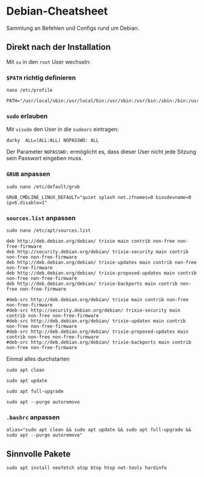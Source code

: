 # Debian-Cheatsheet
Sammlung an Befehlen und Configs rund um Debian.

## Direkt nach der Installation
Mit `su` in den `root` User wechseln:

### `$PATH` richtig definieren
```
nano /etc/profile
```
```
PATH="/usr/local/sbin:/usr/local/bin:/usr/sbin:/usr/bin:/sbin:/bin:/usr/local/games:/usr/games"
```

### `sudo` erlauben
Mit `visudo` den User in die `sudeors` eintragen:
```
darky  ALL=(ALL:ALL) NOPASSWD: ALL
```
Der Parameter `NOPASSWD:` ermöglicht es, dass dieser User nicht jede Sitzung sein Passwort eingeben muss.

### `GRUB` anpassen
```
sudo nano /etc/default/grub
```
```
GRUB_CMDLINE_LINUX_DEFAULT="quiet splash net.ifnames=0 biosdevname=0 ipv6.disable=1"
```

### `sources.list` anpassen
```
sudo nano /etc/apt/sources.list
```
```
deb http://deb.debian.org/debian/ trixie main contrib non-free non-free-firmware
deb http://security.debian.org/debian/ trixie-security main contrib non-free non-free-firmware
deb http://deb.debian.org/debian/ trixie-updates main contrib non-free non-free-firmware
deb http://deb.debian.org/debian/ trixie-proposed-updates main contrib non-free non-free-firmware
deb http://deb.debian.org/debian/ trixie-backports main contrib non-free non-free-firmware

#deb-src http://deb.debian.org/debian/ trixie main contrib non-free non-free-firmware
#deb-src http://security.debian.org/debian/ trixie-security main contrib non-free non-free-firmware
#deb-src http://deb.debian.org/debian/ trixie-updates main contrib non-free non-free-firmware
#deb-src http://deb.debian.org/debian/ trixie-proposed-updates main contrib non-free non-free-firmware
#deb-src http://deb.debian.org/debian/ trixie-backports main contrib non-free non-free-firmware
```

Einmal alles durchstarten
```
sudo apt clean
```
```
sudo apt update
```
```
sudo apt full-upgrade
```
```
sudo apt --purge autoremove
```

### `.bashrc` anpassen
```
alias="sudo apt clean && sudo apt update && sudo apt full-upgrade && sudo apt --purge autoremove"
```

## Sinnvolle Pakete
```
sudo apt install neofetch atop btop htop net-tools hardinfo
```
